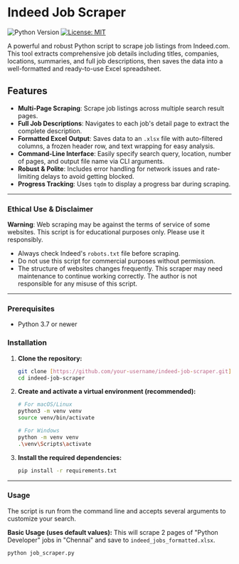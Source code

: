 # Indeed Job Scraper

![Python Version](https://img.shields.io/badge/python-3.7+-blue.svg)
[![License: MIT](https://img.shields.io/badge/License-MIT-yellow.svg)](https://opensource.org/licenses/MIT)

A powerful and robust Python script to scrape job listings from Indeed.com. This tool extracts comprehensive job details including titles, companies, locations, summaries, and full job descriptions, then saves the data into a well-formatted and ready-to-use Excel spreadsheet.

## Features

-   **Multi-Page Scraping**: Scrape job listings across multiple search result pages.
-   **Full Job Descriptions**: Navigates to each job's detail page to extract the complete description.
-   **Formatted Excel Output**: Saves data to an `.xlsx` file with auto-filtered columns, a frozen header row, and text wrapping for easy analysis.
-   **Command-Line Interface**: Easily specify search query, location, number of pages, and output file name via CLI arguments.
-   **Robust & Polite**: Includes error handling for network issues and rate-limiting delays to avoid getting blocked.
-   **Progress Tracking**: Uses `tqdm` to display a progress bar during scraping.

---

### Ethical Use & Disclaimer

**Warning**: Web scraping may be against the terms of service of some websites. This script is for educational purposes only. Please use it responsibly.
-   Always check Indeed's `robots.txt` file before scraping.
-   Do not use this script for commercial purposes without permission.
-   The structure of websites changes frequently. This scraper may need maintenance to continue working correctly. The author is not responsible for any misuse of this script.

---

### Prerequisites

-   Python 3.7 or newer

### Installation

1.  **Clone the repository:**
    ```bash
    git clone [https://github.com/your-username/indeed-job-scraper.git](https://github.com/your-username/indeed-job-scraper.git)
    cd indeed-job-scraper
    ```

2.  **Create and activate a virtual environment (recommended):**
    ```bash
    # For macOS/Linux
    python3 -m venv venv
    source venv/bin/activate

    # For Windows
    python -m venv venv
    .\venv\Scripts\activate
    ```

3.  **Install the required dependencies:**
    ```bash
    pip install -r requirements.txt
    ```

---

### Usage

The script is run from the command line and accepts several arguments to customize your search.

**Basic Usage (uses default values):**
This will scrape 2 pages of "Python Developer" jobs in "Chennai" and save to `indeed_jobs_formatted.xlsx`.
```bash
python job_scraper.py